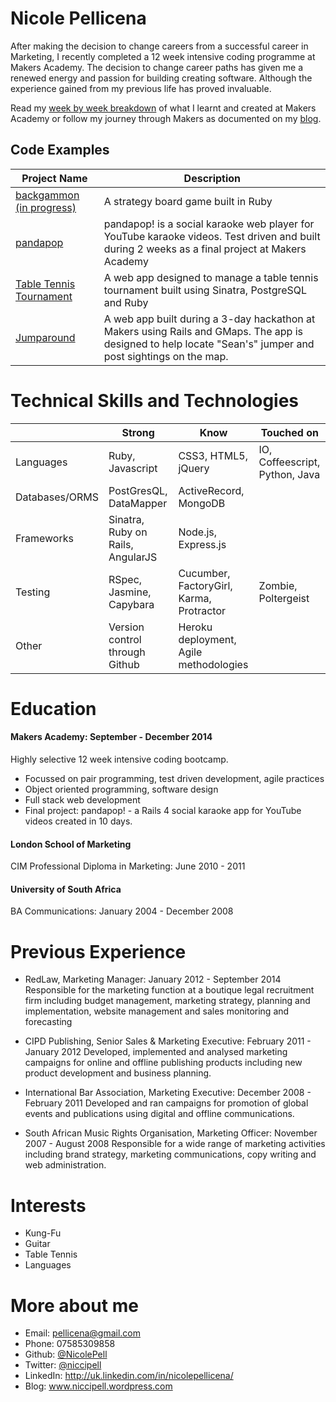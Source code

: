 Nicole Pellicena
================
After making the decision to change careers from a successful career in Marketing, I recently completed a 12 week intensive coding programme at Makers Academy. The decision to change career paths has given me a renewed energy and passion for building creating software. Although the experience gained from my previous life has proved invaluable.

Read my [week by week breakdown](https://github.com/NicolePell/course_in_review_2014_sept) of what I learnt and created at Makers Academy or follow my journey through Makers as documented on my [blog](www.niccipell.wordpress.com).

Code Examples
-------------
|Project Name | Description |
|-------------|-------------|
|[backgammon (in progress)](https://github.com/nicolepell/backgammon)| A strategy board game built in Ruby |
|[pandapop](https://github.com/nicolepell/pandapop)| pandapop! is a social karaoke web player for YouTube karaoke videos. Test driven and built during 2 weeks as a final project at Makers Academy|
|[Table Tennis Tournament](https://github.com/nicolepell/tournament_prog)|A web app designed to manage a table tennis tournament built using Sinatra, PostgreSQL and Ruby|
|[Jumparound](https://github.com/NicolePell/jumparound)|A web app built during a 3-day hackathon at Makers using Rails and GMaps. The app is designed to help locate "Sean's" jumper and post sightings on the map.|


Technical Skills and Technologies
=================================

| |Strong|Know|Touched on|
|---------|----------------|-------------------|------------------------------|
|Languages|Ruby, Javascript|CSS3, HTML5, jQuery|IO, Coffeescript, Python, Java|
|Databases/ORMS|PostGresQL, DataMapper|ActiveRecord, MongoDB|                 |
|Frameworks|Sinatra, Ruby on Rails, AngularJS|Node.js, Express.js|                       |
|Testing|RSpec, Jasmine, Capybara|Cucumber, FactoryGirl, Karma, Protractor|Zombie, Poltergeist|
|Other|Version control through Github|Heroku deployment, Agile methodologies| |

Education
==============
#### Makers Academy: September - December 2014
Highly selective 12 week intensive coding bootcamp.
- Focussed on pair programming, test driven development, agile practices
- Object oriented programming, software design
- Full stack web development
- Final project: pandapop! - a Rails 4 social karaoke app for YouTube videos created in 10 days.

#### London School of Marketing
CIM Professional Diploma in Marketing: June 2010 - 2011

#### University of South Africa
BA Communications: January 2004 - December 2008

Previous Experience
===================
- RedLaw, Marketing Manager: January 2012 - September 2014
Responsible for the marketing function at a boutique legal recruitment firm including budget management, marketing strategy, planning and implementation, website management and sales monitoring and forecasting

- CIPD Publishing, Senior Sales & Marketing Executive: February 2011 - January 2012
Developed, implemented and analysed marketing campaigns for online and offline publishing products including new product development and business planning.

- International Bar Association, Marketing Executive: December 2008 - February 2011
Developed and ran campaigns for promotion of global events and publications using digital and offline communications.

- South African Music Rights Organisation, Marketing Officer: November 2007 - August 2008
Responsible for a wide range of marketing activities including brand strategy, marketing communications, copy writing and web administration.

Interests
=========
- Kung-Fu
- Guitar
- Table Tennis
- Languages

More about me
=============
- Email: [pellicena@gmail.com](pellicena@gmail.com)
- Phone: 07585309858
- Github: [@NicolePell](https://github.com/nicolepell)
- Twitter: [@niccipell](https://twitter.com/niccipell)
- LinkedIn: http://uk.linkedin.com/in/nicolepellicena/
- Blog: www.niccipell.wordpress.com
